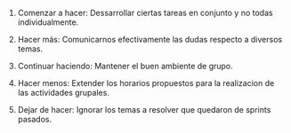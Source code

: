 1. Comenzar a hacer: Dessarrollar ciertas tareas en conjunto y no todas individualmente.

2. Hacer más: Comunicarnos efectivamente las dudas respecto a diversos temas.

3. Continuar haciendo: Mantener el buen ambiente de grupo. 

4. Hacer menos: Extender los horarios propuestos para la realizacion de las actividades grupales.

5. Dejar de hacer: Ignorar los temas a resolver que quedaron de sprints pasados.